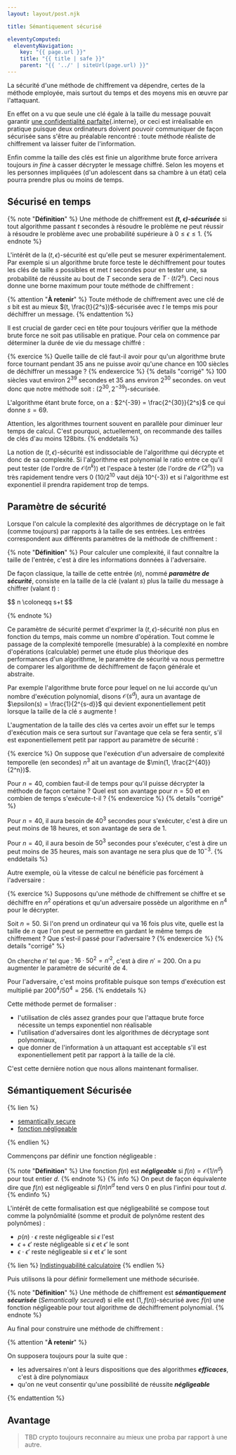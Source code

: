```yaml
---
layout: layout/post.njk

title: Sémantiquement sécurisé

eleventyComputed:
  eleventyNavigation:
    key: "{{ page.url }}"
    title: "{{ title | safe }}"
    parent: "{{ '../' | siteUrl(page.url) }}"
---
```


La sécurité d'une méthode de chiffrement va dépendre, certes de la méthode employée, mais surtout du temps et des moyens mis en œuvre par l'attaquant.

En effet on a vu que seule une clé égale à la taille du message pouvait garantir [une confidentialité parfaite](../../chiffre-vernam/#confidentialité-parfaite){.interne}, or ceci est irréalisable en pratique puisque deux ordinateurs doivent pouvoir communiquer de façon sécurisée sans s'être au préalable rencontré : toute méthode réaliste de chiffrement va laisser fuiter de l'information.

Enfin comme la taille des clés est finie un algorithme brute force arrivera toujours _in fine_ à casser décrypter le message chiffré. Selon les moyens et les personnes impliquées (d'un adolescent dans sa chambre à un état) cela pourra prendre plus ou moins de temps.

## Sécurisé en temps

{% note "**Définition**" %}
Une méthode de chiffrement est **_$(t, \epsilon)$-sécurisée_** si tout algorithme passant $t$ secondes à résoudre le problème ne peut réussir à résoudre le problème avec une probabilité supérieure à $0\leq \epsilon \leq 1$.
{% endnote  %}

L'intérêt de la $(t, \epsilon)$-sécurité est qu'elle peut se mesurer expérimentalement. Par exemple si un algorithme brute force teste le déchiffrement pour toutes les clés de taille $s$ possibles et met $t$ secondes pour en tester une, sa probabilité de réussite au bout de $T$ seconde sera de $T \cdot (t/2^s)$. Ceci nous donne une borne maximum pour toute méthode de chiffrement :

{% attention "**À retenir**" %}
Toute méthode de chiffrement avec une clé de $s$ bit est au mieux $(t, \frac{t}{2^s})$-sécurisée avec $t$ le temps mis pour déchiffrer un message.
{% endattention  %}

Il est crucial de garder ceci en tête pour toujours vérifier que la méthode brute force ne soit pas utilisable en pratique. Pour cela on commence par déterminer la durée de vie du message chiffré :

{% exercice %}
Quelle taille de clé faut-il avoir pour qu'un algorithme brute force tournant pendant 35 ans ne puisse avoir qu'une chance en 100 siècles de déchiffrer un message ?
{% endexercice %}
{% details "corrigé" %}
100 siècles vaut environ $2^{39}$ secondes et 35 ans environ $2^{30}$ secondes. on veut donc que notre méthode soit : $(2^{30}, 2^{-39})$-sécurisée.

L'algorithme étant brute force, on a : $2^{-39} = \frac{2^{30}}{2^s}$ ce qui donne $s = 69$.

Attention, les algorithmes tournent souvent en parallèle pour diminuer leur temps de calcul. C'est pourquoi, actuellement, on recommande des tailles de clés d'au moins 128bits.
{% enddetails %}

La notion de $(t, \epsilon)$-sécurité est indissociable de l'algorithme qui décrypte et donc de sa complexité. Si l'algorithme est polynomial le ratio entre ce qu'il peut tester (de l'ordre de $\mathcal{O}(n^k)$) et l'espace à tester (de l'ordre de $\mathcal{O}(2^n)$) va très rapidement tendre vers 0 ($10/2^{10}$ vaut déjà 10^{-3}) et si l'algorithme est exponentiel il prendra rapidement trop de temps.

## Paramètre de sécurité

Lorsque l'on calcule la complexité des algorithmes de décryptage on le fait (comme toujours) par rapports à la taille de ses entrées. Les entrées correspondent aux différents paramètres de la méthode de chiffrement :

{% note "**Définition**" %}
Pour calculer une complexité, il faut connaître la taille de l'entrée, c'est à dire les informations données à l'adversaire.

De façon classique, la taille de cette entrée ($n$), nommé **_paramètre de sécurité_**, consiste en la taille de la clé (valant $s$) plus la taille du message à chiffrer (valant $t$) :

<div>
$$
n \coloneqq s+t
$$
</div>

{% endnote %}

Ce paramètre de sécurité permet d'exprimer la $(t, \epsilon)$-sécurité non plus en fonction du temps, mais comme un nombre d'opération. Tout comme le passage de la complexité temporelle (mesurable) à la complexité en nombre d'opérations (calculable) permet une étude plus théorique des performances d'un algorithme, le paramètre de sécurité va nous permettre de comparer les algorithme de déchiffrement de façon générale et abstraite.

Par exemple l'algorithme brute force pour lequel on ne lui accorde qu'un nombre d'exécution polynomial, disons $\mathcal{O}(s^d)$, aura un avantage de $\epsilon(s) = \frac{1}{2^{s-d}}$ qui devient exponentiellement petit lorsque la taille de la clé $s$ augmente !

L'augmentation de la taille des clés va certes avoir un effet sur le temps d'exécution mais ce sera surtout sur l'avantage que cela se fera sentir, s'il est exponentiellement petit par rapport au paramètre de sécurité :

{% exercice %}
On suppose que l'exécution d'un adversaire de complexité temporelle (en secondes) $n^3$ ait un avantage de $\min(1, \frac{2^{40}}{2^n})$.

Pour $n=40$, combien faut-il de temps pour qu'il puisse décrypter la méthode de façon certaine ? Quel est son avantage pour $n=50$ et en combien de temps s'exécute-t-il ?
{% endexercice %}
{% details "corrigé" %}

Pour $n=40$, il aura besoin de $40^3$ secondes pour s'exécuter, c'est à dire un peut moins de 18 heures, et son avantage de sera de 1.

Pour $n=40$, il aura besoin de $50^3$ secondes pour s'exécuter, c'est à dire un peut moins de 35 heures, mais son avantage ne sera plus que de $10^{-3}$.
{% enddetails %}

Autre exemple, où la vitesse de calcul ne bénéficie pas forcément à l'adversaire :

{% exercice %}
Supposons qu'une méthode de chiffrement se chiffre et se déchiffre en $n^2$ opérations et qu'un adversaire possède un algorithme en $n^4$ pour le décrypter.

Soit $n=50$. Si l'on prend un ordinateur qui va 16 fois plus vite, quelle est la taille de $n$ que l'on peut se permettre en gardant le même temps de chiffrement ? Que s'est-il passé pour l'adversaire ?
{% endexercice %}
{% details "corrigé" %}

On cherche $n'$ tel que : $16\cdot 50^2 = n'^2$, c'est à dire $n' = 200$. On a pu augmenter le paramètre de sécurité de 4.

Pour l'adversaire, c'est moins profitable puisque son temps d'exécution est multiplié par $200^4/50^4 = 256$.
{% enddetails %}

Cette méthode permet de formaliser :

- l'utilisation de clés assez grandes pour que l'attaque brute force nécessite un temps exponentiel non réalisable
- l'utilisation d'adversaires dont les algorithmes de décryptage sont polynomiaux,
- que donner de l'information à un attaquant est acceptable s'il est exponentiellement petit par rapport à la taille de la clé.

C'est cette dernière notion que nous allons maintenant formaliser.

## <span id="sémantiquement-sécurisé"></span>Sémantiquement Sécurisée
{% lien %}

- [semantically secure](https://en.wikipedia.org/wiki/Semantic_security)
- [fonction négligeable](https://en.wikipedia.org/wiki/Negligible_function)

{% endlien %}

Commençons par définir une fonction négligeable :

{% note "**Définition**" %}
Une fonction $f(n)$ est **_négligeable_** si $f(n) = \mathcal{O}(1/n^d)$ pour tout entier $d$.
{% endnote %}
{% info %}
On peut de façon équivalente dire que $f(n)$ est négligeable si $f(n)n^d$ tend vers 0 en plus l'infini pour tout $d$.
{% endinfo %}

L'intérêt de cette formalisation est que négligeabilité se compose tout comme la polynômialité (somme et produit de polynôme restent des polynômes) :

- $p(n) \cdot \epsilon$ reste négligeable si $\epsilon$ l'est
- $\epsilon + \epsilon'$ reste négligeable si $\epsilon$ et $\epsilon'$ le sont
- $\epsilon \cdot \epsilon'$ reste négligeable si $\epsilon$ et $\epsilon'$ le sont

{% lien %}
[Indistinguabilité calculatoire](https://fr.wikipedia.org/wiki/Indistinguabilit%C3%A9_calculatoire)
{% endlien %}

Puis utilisons là pour définir formellement une méthode sécurisée.

{% note "**Définition**" %}
Une méthode de chiffrement est **_sémantiquement sécurisée_** (_Semantically secured_) si elle est $(1, f(n))$-sécurisé avec $f(n)$ une fonction négligeable pour tout algorithme de déchiffrement polynomial.
{% endnote %}

Au final pour construire une méthode de chiffrement :

{% attention "**À retenir**" %}

On supposera toujours pour la suite que :

- les adversaires n'ont à leurs dispositions que des algorithmes **_efficaces_**, c'est à dire polynomiaux
- qu'on ne veut consentir qu'une possibilité de réussite **_négligeable_**

{% endattention %}

## Avantage

> TBD crypto toujours reconnaire au mieux une proba par rapport à une autre.